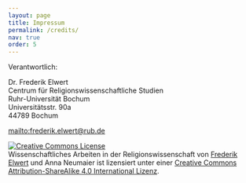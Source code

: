```yaml
---
layout: page
title: Impressum
permalink: /credits/
nav: true
order: 5
---
```


Verantwortlich:

Dr. Frederik Elwert  
Centrum für Religionswissenschaftliche Studien  
Ruhr-Universität Bochum  
Universitätsstr. 90a  
44789 Bochum

<mailto:frederik.elwert@rub.de>

<a rel="license" href="http://creativecommons.org/licenses/by-sa/4.0/"><img alt="Creative Commons License" style="border-width:0" src="https://i.creativecommons.org/l/by-sa/4.0/88x31.png" /></a><br /><span xmlns:dct="http://purl.org/dc/terms/" href="http://purl.org/dc/dcmitype/Text" property="dct:title" rel="dct:type">Wissenschaftliches Arbeiten in der Religionswissenschaft</span> von <a xmlns:cc="http://creativecommons.org/ns#" href="http://orcid.org/0000-0001-9149-9377" property="cc:attributionName" rel="cc:attributionURL">Frederik Elwert</a> und <span xmlns:cc="http://creativecommons.org/ns#" property="cc:attributionName">Anna Neumaier</span> ist lizensiert unter einer <a rel="license" href="http://creativecommons.org/licenses/by-sa/4.0/">Creative Commons Attribution-ShareAlike 4.0 International Lizenz</a>.
